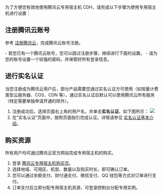 为了方便您有效地使用腾讯云专用宿主机 CDH，请完成以下步骤为使用专用宿主机进行设置：

## 注册腾讯云账号
参考 [注册腾讯云](https://cloud.tencent.com/document/product/378/17985)，完成腾讯云账号注册。

<dx-alert infotype="explain" title="">
- 若您已有一个腾讯云账号，您可以跳过注册步骤，继续进行下面的设置。
- 请为您的账号设置一个较强的密码，并保管好所有登录信息。
</dx-alert>



## 进行实名认证
当您注册成为腾讯云用户后，部分产品需要您通过实名认证方可使用（如按量计费类型云服务器、COS、CDN 等），通过实名认证后默认可以使用腾讯云所有服务（特定需要单独申请开通的除外）。
1. 注册成功后，选择页面右上角的用户名，并单击**实名认证**。如下图所示：
![](https://main.qcloudimg.com/raw/c042dea12974e4552987c48afc9b581e.png)
2. 在“实名认证”页面中，按照页面指引完成认证。详情请参见 [实名认证基本介绍](https://cloud.tencent.com/document/product/378/3629)。 

## 购买资源

所有用户均可通过腾讯云官方网站完成专用宿主机的购买。

1. 登录 [腾讯云专用宿主机购买页](https://buy.cloud.tencent.com/cdh)。
2. 选择地域、可用区、机型、数量以及购买时长，即可确认订单。
3. 您可以通过余额支付、财付通支付、微信支付、QQ 钱包等方式对订单进行支付。
4. 订单支付后立即分配专用宿主机资源，可登录控制台分配专用实例。
